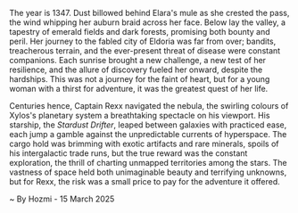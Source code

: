 
The year is 1347.  Dust billowed behind Elara's mule as she crested the pass, the wind whipping her auburn braid across her face.  Below lay the valley, a tapestry of emerald fields and dark forests, promising both bounty and peril.  Her journey to the fabled city of Eldoria was far from over; bandits, treacherous terrain, and the ever-present threat of disease were constant companions.  Each sunrise brought a new challenge, a new test of her resilience, and the allure of discovery fueled her onward, despite the hardships.  This was not a journey for the faint of heart, but for a young woman with a thirst for adventure, it was the greatest quest of her life.


Centuries hence, Captain Rexx navigated the nebula, the swirling colours of Xylos's planetary system a breathtaking spectacle on his viewport. His starship, the *Stardust Drifter*, leaped between galaxies with practiced ease, each jump a gamble against the unpredictable currents of hyperspace.  The cargo hold was brimming with exotic artifacts and rare minerals, spoils of his intergalactic trade runs, but the true reward was the constant exploration, the thrill of charting unmapped territories among the stars.  The vastness of space held both unimaginable beauty and terrifying unknowns, but for Rexx, the risk was a small price to pay for the adventure it offered.

~ By Hozmi - 15 March 2025
